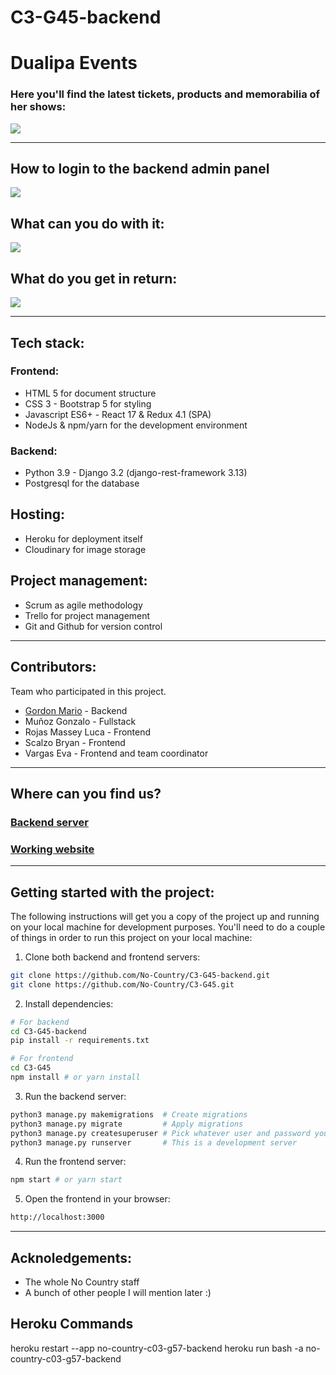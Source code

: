 # C3-G45-backend

# Dualipa Events

### Here you'll find the latest tickets, products and memorabilia of her shows:

![](./images/frontend.jpg)

---

## How to login to the backend admin panel

![](./images/backend-admin.jpg)

## What can you do with it:

![](./images/backend-dashboard.jpg)

## What do you get in return:

![](./images/backend-API-rest.jpg)

---

## Tech stack:

### Frontend:

- HTML 5 for document structure
- CSS 3 - Bootstrap 5 for styling
- Javascript ES6+ - React 17 & Redux 4.1 (SPA)
- NodeJs & npm/yarn for the development environment

### Backend:

- Python 3.9 - Django 3.2 (django-rest-framework 3.13)
- Postgresql for the database

## Hosting:

- Heroku for deployment itself
- Cloudinary for image storage

## Project management:

- Scrum as agile methodology
- Trello for project management
- Git and Github for version control

---

## Contributors:

Team who participated in this project.

- [Gordon Mario](https://github.com/maegop) - Backend
- Muñoz Gonzalo - Fullstack
- Rojas Massey Luca - Frontend
- Scalzo Bryan - Frontend
- Vargas Eva - Frontend and team coordinator

---

## Where can you find us?

### [Backend server](https://no-country-c03-g57-backend.herokuapp.com/api/v1/product-list)

### [Working website](http://no-country-c03-g57-frontend.herokuapp.com/)

---

## Getting started with the project:

The following instructions will get you a copy of the project up and running on your local machine for development purposes.
You'll need to do a couple of things in order to run this project on your local machine:

1. Clone both backend and frontend servers:

```sh
git clone https://github.com/No-Country/C3-G45-backend.git
git clone https://github.com/No-Country/C3-G45.git
```

2. Install dependencies:

```sh
# For backend
cd C3-G45-backend
pip install -r requirements.txt
```

```sh
# For frontend
cd C3-G45
npm install # or yarn install
```

3. Run the backend server:

```sh
python3 manage.py makemigrations  # Create migrations
python3 manage.py migrate         # Apply migrations
python3 manage.py createsuperuser # Pick whatever user and password you want
python3 manage.py runserver       # This is a development server
```

4. Run the frontend server:

```sh
npm start # or yarn start
```

5. Open the frontend in your browser:

```sh
http://localhost:3000
```

---

## Acknoledgements:

- The whole No Country staff
- A bunch of other people I will mention later :)

## Heroku Commands

heroku restart --app no-country-c03-g57-backend
heroku run bash -a no-country-c03-g57-backend

